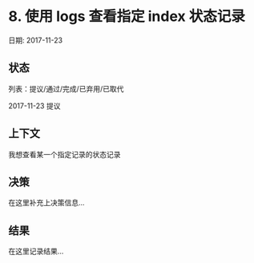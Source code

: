 # 8. 使用 logs 查看指定 index 状态记录

日期: 2017-11-23

## 状态

列表：提议/通过/完成/已弃用/已取代

2017-11-23 提议

## 上下文

我想查看某一个指定记录的状态记录

## 决策

在这里补充上决策信息...

## 结果

在这里记录结果...
